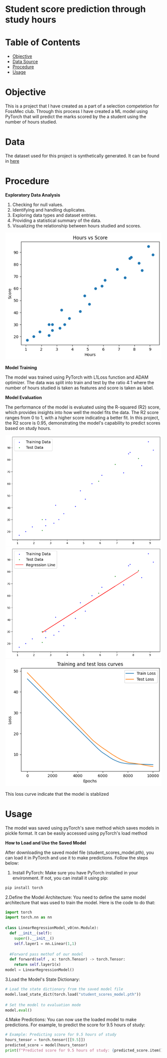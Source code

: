 
# Student score prediction through study hours

# Table of Contents
- [Objective](#Objective)
- [Data Source](#Data)
- [Procedure](#Procedure)
- [Usage](#Usage)

# Objective

This is a project that I have created as a part of a selection competetion for FossMec club. Through this process I have created a ML model using PyTorch that will predict the marks scored by the a student using the number of hours studied.

# Data
The dataset used for this project is synthetically generated. It can be found in [here](https://raw.githubusercontent.com/codewizard-2004/Student-Grades/main/Data/student_scores.csv)

# Procedure

**Exploratory Data Analysis**

1. Checking for null values.
2. Identifying and handling duplicates.
3. Exploring data types and dataset entries.
4. Providing a statistical summary of the data.
5. Visualizing the relationship between hours studied and scores.



![relationship between study hours and score](images/download.png)

**Model Training**

The model was trained using PyTorch with L1Loss function and ADAM optimizer. The data was split into train and test by the ratio 4:1 where the number of hours studied is taken as features and score is taken as label.

**Model Evaluation**

The performance of the model is evaluated using the R-squared (R2) score, which provides insights into how well the model fits the data. The R2 score ranges from 0 to 1, with a higher score indicating a better fit. In this project, the R2 score is 0.95, demonstrating the model's capability to predict scores based on study hours.

![train test split](images/traintest.png)
![Evaluation image](images/line.png)
![loss curve](images/loss.png)


This loss curve indicate that the model is stablized

# Usage

The model was saved using pyTorch's save method which saves models in pickle format. It can be easily accessed using pyTorch's load method

**How to Load and Use the Saved Model**

After downloading the saved model file (student_scores_model.pth), you can load it in PyTorch and use it to make predictions. Follow the steps below:

1. Install PyTorch:
Make sure you have PyTorch installed in your environment. If not, you can install it using pip:

```python
pip install torch
```

2.Define the Model Architecture:
You need to define the same model architecture that was used to train the model. Here is the code to do that:
```python
import torch
import torch.nn as nn

class LinearRegressionModel_v0(nn.Module):
  def __init__(self):
    super().__init__()
    self.layer1 = nn.Linear(1,1)

  #Forward pass methof of our model
  def forward(self , x: torch.Tensor) -> torch.Tensor:
    return self.layer1(x)
model = LinearRegressionModel()
```

3.Load the Model's State Dictionary:
```python
# Load the state dictionary from the saved model file
model.load_state_dict(torch.load("student_scores_model.pth"))

# Set the model to evaluation mode
model.eval()
```

4.Make Predictions:
You can now use the loaded model to make predictions. For example, to predict the score for 9.5 hours of study:
```python
# Example: Predicting score for 9.5 hours of study
hours_tensor = torch.tensor([[9.5]])
predicted_score = model(hours_tensor)
print(f"Predicted score for 9.5 hours of study: {predicted_score.item():.2f}")
```
